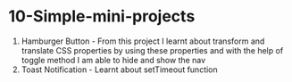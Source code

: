 # 10-Simple-mini-projects

1) Hamburger Button - 
  From this project I learnt about transform and translate CSS properties by using these properties and with the help of toggle method I am able to hide and show the nav
2) Toast Notification - 
   Learnt about setTimeout function
   
   
   

   
